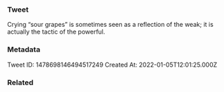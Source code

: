 ### Tweet
Crying “sour grapes” is sometimes seen as a reflection of the weak; it is actually the tactic of the powerful.

### Metadata
Tweet ID: 1478698146494517249
Created At: 2022-01-05T12:01:25.000Z

### Related

